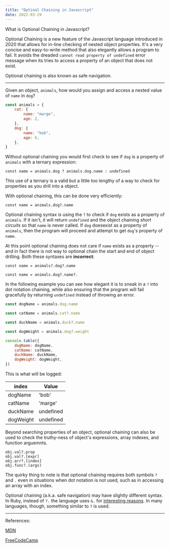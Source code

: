 ```yaml
---
title: "Optinal Chaining in Javascript"
date: 2022-03-29
---
```


What is Optional Chaining in Javascript?

Optional Chaining is a new feature of the Javascript language introduced in 2020 that allows for in-line checking of nested object properties. It's a very concise and easy-to-write method that also elegantly allows a program to fail. It avoids the dreaded `cannot read property of undefined` error message when its tries to access a property of an object that does not exist.

Optional chaining is also known as safe navigation.

---

Given an object, `animals`, how would you assign and access a nested value of `name` in `dog`?

```js
const animals = {
	cat: {
		name: "marge",
		age: 2,
	},
	dog: {
		name: "bob",
		age: 6,
	},
}
```

Without optional chaining you would first check to see if `dog` is a property of `animals` with a ternary expression:

`const name = animals.dog ? animals.dog.name : undefined`

This use of a ternary is a valid but a little too lengthy of a way to check for properties as you drill into a object.

With optional chaining, this can be done very efficiently:

`const name = animals.dog?.name`

Optional chaining syntax is using the `?` to check if `dog` exists as a property of `animals`. If it isn't, it will return `undefined` and the object chaining _short circuits_ so that `name` is never called. If `dog` doesexist as a property of `animals`, then the program will proceed and attempt to get `dog`'s property of `name`.

At this point optional chaining does not care if `name` exists as a property -- and in fact there is not way to optional chain the start and end of object drilling. Both these syntaxes are **incorrect**:

`const name = animals?.dog?.name`

`const name = animals.dog?.name?.`

In the following example you can see how elegant it is to sneak in a `?` into dot notation chaining, while also ensuring that the program will fail gracefully by returning `undefined` instead of throwing an error.

```js
const dogName = animals.dog.name

const catName = animals.cat?.name

const duckName = animals.duck?.name

const dogWeight = animals.dog?.weight

console.table({
	dogName: dogName,
	catName: catName,
	duckName: duckName,
	dogWeight: dogWeight,
})
```

This is what will be logged:

| index     | Value     |
| --------- | --------- |
| dogName   | 'bob'     |
| catName   | 'marge'   |
| duckName  | undefined |
| dogWeight | undefined |

Beyond searching properties of an object, optional chaining can also be used to check the truthy-ness of object's expressions, array indexes, and function arguemnts.

```
obj.val?.prop
obj.val?.[expr]
obj.arr?.[index]
obj.func?.(args)
```

The quirky thing to note is that optional chaining requires both symbols `?` and `.` even in situations when dot notation is not used, such as in accessing an array with an index.

Optional chaining (a.k.a. safe navigation) may have slightly different syntax. In Ruby, instead of `?.` the language uses `&.` for [interesting reasons](https://stackoverflow.com/questions/33735228/why-does-ruby-use-its-own-syntax-for-safe-navigation-operator). In many languages, though, something similar to `?` is used.

---

References:

[MDN](https://developer.mozilla.org/en-US/docs/Web/JavaScript/Reference/Operators/Optional_chaining)

[FreeCodeCamp](https://www.freecodecamp.org/news/how-the-question-mark-works-in-javascript/)
